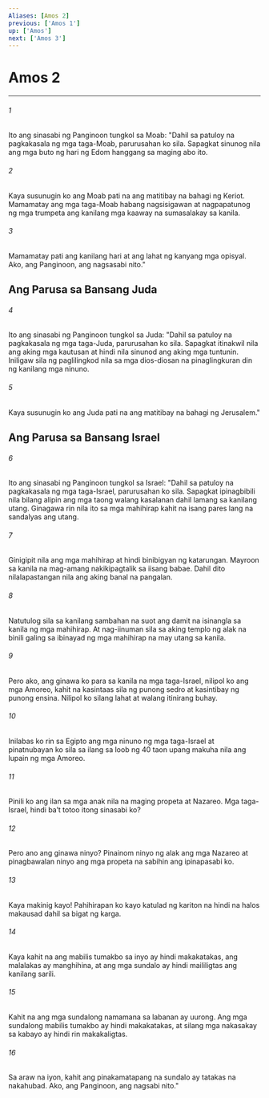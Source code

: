 ```yaml
---
Aliases: [Amos 2]
previous: ['Amos 1']
up: ['Amos']
next: ['Amos 3']
---
```

# Amos 2

***

###### 1
Ito ang sinasabi ng Panginoon tungkol sa Moab: "Dahil sa patuloy na pagkakasala ng mga taga-Moab, parurusahan ko sila. Sapagkat sinunog nila ang mga buto ng hari ng Edom hanggang sa maging abo ito. 

###### 2
Kaya susunugin ko ang Moab pati na ang matitibay na bahagi ng Keriot. Mamamatay ang mga taga-Moab habang nagsisigawan at nagpapatunog ng mga trumpeta ang kanilang mga kaaway na sumasalakay sa kanila. 

###### 3
Mamamatay pati ang kanilang hari at ang lahat ng kanyang mga opisyal. Ako, ang Panginoon, ang nagsasabi nito." 

## Ang Parusa sa Bansang Juda 

###### 4
Ito ang sinasabi ng Panginoon tungkol sa Juda: "Dahil sa patuloy na pagkakasala ng mga taga-Juda, parurusahan ko sila. Sapagkat itinakwil nila ang aking mga kautusan at hindi nila sinunod ang aking mga tuntunin. Iniligaw sila ng paglilingkod nila sa mga dios-diosan na pinaglingkuran din ng kanilang mga ninuno. 

###### 5
Kaya susunugin ko ang Juda pati na ang matitibay na bahagi ng Jerusalem." 

## Ang Parusa sa Bansang Israel 

###### 6
Ito ang sinasabi ng Panginoon tungkol sa Israel: "Dahil sa patuloy na pagkakasala ng mga taga-Israel, parurusahan ko sila. Sapagkat ipinagbibili nila bilang alipin ang mga taong walang kasalanan dahil lamang sa kanilang utang. Ginagawa rin nila ito sa mga mahihirap kahit na isang pares lang na sandalyas ang utang. 

###### 7
Ginigipit nila ang mga mahihirap at hindi binibigyan ng katarungan. Mayroon sa kanila na mag-amang nakikipagtalik sa iisang babae. Dahil dito nilalapastangan nila ang aking banal na pangalan. 

###### 8
Natutulog sila sa kanilang sambahan na suot ang damit na isinangla sa kanila ng mga mahihirap. At nag-iinuman sila sa aking templo ng alak na binili galing sa ibinayad ng mga mahihirap na may utang sa kanila. 

###### 9
Pero ako, ang ginawa ko para sa kanila na mga taga-Israel, nilipol ko ang mga Amoreo, kahit na kasintaas sila ng punong sedro at kasintibay ng punong ensina. Nilipol ko silang lahat at walang itinirang buhay. 

###### 10
Inilabas ko rin sa Egipto ang mga ninuno ng mga taga-Israel at pinatnubayan ko sila sa ilang sa loob ng 40 taon upang makuha nila ang lupain ng mga Amoreo. 

###### 11
Pinili ko ang ilan sa mga anak nila na maging propeta at Nazareo. Mga taga-Israel, hindi baʼt totoo itong sinasabi ko? 

###### 12
Pero ano ang ginawa ninyo? Pinainom ninyo ng alak ang mga Nazareo at pinagbawalan ninyo ang mga propeta na sabihin ang ipinapasabi ko. 

###### 13
Kaya makinig kayo! Pahihirapan ko kayo katulad ng kariton na hindi na halos makausad dahil sa bigat ng karga. 

###### 14
Kaya kahit na ang mabilis tumakbo sa inyo ay hindi makakatakas, ang malalakas ay manghihina, at ang mga sundalo ay hindi maililigtas ang kanilang sarili. 

###### 15
Kahit na ang mga sundalong namamana sa labanan ay uurong. Ang mga sundalong mabilis tumakbo ay hindi makakatakas, at silang mga nakasakay sa kabayo ay hindi rin makakaligtas. 

###### 16
Sa araw na iyon, kahit ang pinakamatapang na sundalo ay tatakas na nakahubad. Ako, ang Panginoon, ang nagsabi nito."
